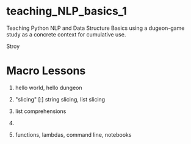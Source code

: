 # teaching_NLP_basics_1
Teaching Python NLP and Data Structure Basics using a dugeon-game study as a concrete context for cumulative use.

Stroy

# Macro Lessons

1. hello world, hello dungeon
 
2. "slicing" [:] string slicing, list slicing
 
3. list comprehensions

4. 

4. functions, lambdas, command line, notebooks


